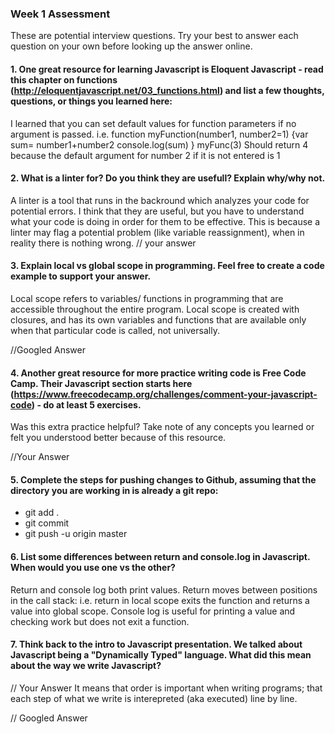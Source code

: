 ### Week 1 Assessment

These are potential interview questions. Try your best to answer each question on your own before looking up the answer online.

#### 1. One great resource for learning Javascript is Eloquent Javascript - read this chapter on functions (http://eloquentjavascript.net/03_functions.html) and list a few thoughts, questions, or things you learned here:

I learned that you can set default values for function parameters if no argument is passed.
i.e.
function myFunction(number1, number2=1)
{var sum= number1+number2
console.log(sum)
}
myFunc(3) Should return 4 because the default argument for number 2 if it is not entered is 1





#### 2. What is a linter for? Do you think they are usefull? Explain why/why not.

A linter is a tool that runs in the backround which analyzes your code for potential errors. I think that they are useful, but you have to understand what your code is doing in order for them to be effective.  This is because a linter may flag a potential problem (like variable reassignment), when in reality there is nothing wrong.
// your answer

#### 3. Explain local vs global scope in programming. Feel free to create a code example to support your answer. 



Local scope refers to variables/ functions in programming that are accessible throughout the entire program. Local scope is created with closures, and has its own variables and functions that are available only when that particular code is called, not universally.


//Googled Answer


#### 4. Another great resource for more practice writing code is Free Code Camp. Their Javascript section starts here (https://www.freecodecamp.org/challenges/comment-your-javascript-code) - do at least 5 exercises. 

Was this extra practice helpful? Take note of any concepts you learned or felt you understood better because of this resource. 

//Your Answer

#### 5. Complete the steps for pushing changes to Github, assuming that the directory you are working in is already a git repo:

- git add .
- git commit
- git push -u origin master

#### 6. List some differences between return and console.log in Javascript. When would you use one vs the other? 

Return and console log both print values. 
Return moves between positions in the call stack: i.e. return in local scope exits the function and returns a value into global scope.
Console log is useful for printing a value and checking work but does not exit a function.

#### 7. Think back to the intro to Javascript presentation. We talked about Javascript being a "Dynamically Typed" language. What did this mean about the way we write Javascript?

// Your Answer
It means that order is important when writing programs; that each step of what we write is interepreted (aka executed) line by line.


// Googled Answer

